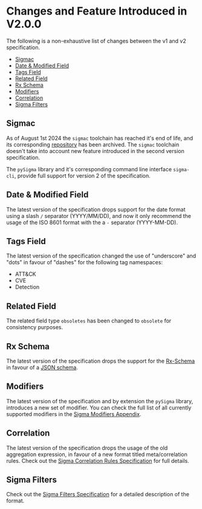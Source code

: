 # Changes and Feature Introduced in V2.0.0

The following is a non-exhaustive list of changes between the v1 and v2 specification.

<!-- mdformat-toc start --slug=github --no-anchors --maxlevel=6 --minlevel=2 -->

- [Sigmac](#sigmac)
- [Date & Modified Field](#date--modified-field)
- [Tags Field](#tags-field)
- [Related Field](#related-field)
- [Rx Schema](#rx-schema)
- [Modifiers](#modifiers)
- [Correlation](#correlation)
- [Sigma Filters](#sigma-filters)

<!-- mdformat-toc end -->

## Sigmac

As of August 1st 2024 the `sigmac` toolchain has reached it's end of life, and its corresponding [repository](https://github.com/SigmaHQ/legacy-sigmatools) has been archived. The `sigmac` toolchain doesn't take into account new feature introduced in the second version specification.

The `pySigma` library and it's corresponding command line interface `sigma-cli`, provide full support for version 2 of the specification.

## Date & Modified Field

The latest version of the specification drops support for the date format using a slash `/` separator (YYYY/MM/DD), and now it only recommend the usage of the ISO 8601 format with the a `-` separator (YYYY-MM-DD).

## Tags Field

The latest version of the specification changed the use of "underscore" and "dots" in favour of "dashes" for the following tag namespaces:

- ATT&CK
- CVE
- Detection

## Related Field

The related field type `obsoletes` has been changed to `obsolete` for consistency purposes.

## Rx Schema

The latest version of the specification drops the support for the [Rx-Schema](https://github.com/SigmaHQ/sigma-specification/blob/69ce07a4068a9668098eef148ab874862625bbeb/archives/wiki.md#rx-yaml) in favour of a [JSON schema](https://github.com/SigmaHQ/sigma-specification/tree/main/json-schema).

## Modifiers

The latest version of the specification and by extension the `pySigma` library, introduces a new set of modifier. You can check the full list of all currently supported modifiers in the [Sigma Modifiers Appendix](../specification/sigma-appendix-modifiers.md).

## Correlation

The latest version of the specification drops the usage of the old aggregation expression, in favour of a new format titled meta/correlation rules. Check out the [Sigma Correlation Rules Specification](../specification/sigma-correlation-rules-specification.md) for full details.

## Sigma Filters

Check out the [Sigma Filters Specification](../specification/sigma-filters-specification.md) for a detailed description of the format.
